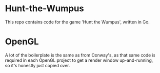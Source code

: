 # Hunt-the-Wumpus
This repo contains code for the game 'Hunt the Wumpus', written in Go.

# OpenGL
A lot of the boilerplate is the same as from Conway's, as that same code is required in each OpenGL project to get a render window up-and-running, so it's honestly just copied over.

